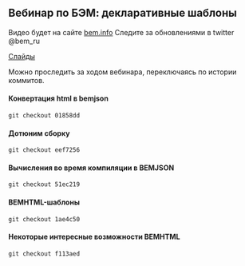 ## Вебинар по БЭМ: декларативные шаблоны

Видео будет на сайте [bem.info](https://ru.bem.info/events/beminar-november-2015/)
Следите за обновлениями в twitter @bem_ru

[Слайды](http://vitkarpov.com/beminar-4-slides/)

Можно проследить за ходом вебинара, переключаясь по истории коммитов.

#### Конвертация html в bemjson

```
git checkout 01858dd
```

#### Дотюним сборку

```
git checkout eef7256
```

#### Вычисления во время компиляции в BEMJSON

```
git checkout 51ec219
```

#### BEMHTML-шаблоны

```
git checkout 1ae4c50
```

#### Некоторые интересные возможности BEMHTML

```
git checkout f113aed
```
